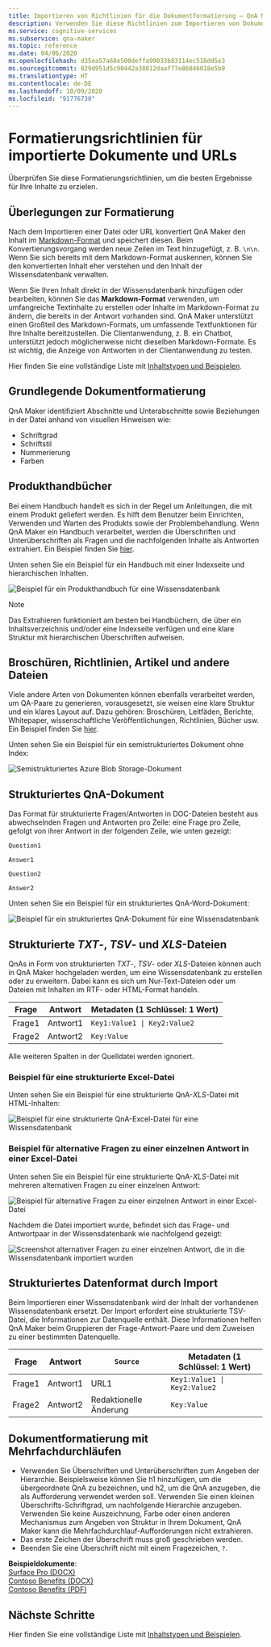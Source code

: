 ```yaml
---
title: Importieren von Richtlinien für die Dokumentformatierung – QnA Maker
description: Verwenden Sie diese Richtlinien zum Importieren von Dokumenten, um die besten Ergebnisse für Ihre Inhalte zu erzielen.
ms.service: cognitive-services
ms.subservice: qna-maker
ms.topic: reference
ms.date: 04/06/2020
ms.openlocfilehash: d35ea57a68e500deffa99033b83114ec518dd5e3
ms.sourcegitcommit: 829d951d5c90442a38012daaf77e86046018e5b9
ms.translationtype: HT
ms.contentlocale: de-DE
ms.lasthandoff: 10/09/2020
ms.locfileid: "91776730"
---
```

# <a name="format-guidelines-for-imported-documents-and-urls"></a>Formatierungsrichtlinien für importierte Dokumente und URLs

Überprüfen Sie diese Formatierungsrichtlinien, um die besten Ergebnisse für Ihre Inhalte zu erzielen.

## <a name="formatting-considerations"></a>Überlegungen zur Formatierung

Nach dem Importieren einer Datei oder URL konvertiert QnA Maker den Inhalt im [Markdown-Format](https://en.wikipedia.org/wiki/Markdown) und speichert diesen. Beim Konvertierungsvorgang werden neue Zeilen im Text hinzugefügt, z. B. `\n\n`. Wenn Sie sich bereits mit dem Markdown-Format auskennen, können Sie den konvertierten Inhalt eher verstehen und den Inhalt der Wissensdatenbank verwalten.

Wenn Sie Ihren Inhalt direkt in der Wissensdatenbank hinzufügen oder bearbeiten, können Sie das **Markdown-Format** verwenden, um umfangreiche Textinhalte zu erstellen oder Inhalte im Markdown-Format zu ändern, die bereits in der Antwort vorhanden sind. QnA Maker unterstützt einen Großteil des Markdown-Formats, um umfassende Textfunktionen für Ihre Inhalte bereitzustellen. Die Clientanwendung, z. B. ein Chatbot, unterstützt jedoch möglicherweise nicht dieselben Markdown-Formate. Es ist wichtig, die Anzeige von Antworten in der Clientanwendung zu testen.

Hier finden Sie eine vollständige Liste mit [Inhaltstypen und Beispielen](./Concepts/content-types.md#file-and-url-data-types).

## <a name="basic-document-formatting"></a>Grundlegende Dokumentformatierung

QnA Maker identifiziert Abschnitte und Unterabschnitte sowie Beziehungen in der Datei anhand von visuellen Hinweisen wie:

* Schriftgrad
* Schriftstil
* Nummerierung
* Farben

## <a name="product-manuals"></a>Produkthandbücher

Bei einem Handbuch handelt es sich in der Regel um Anleitungen, die mit einem Produkt geliefert werden. Es hilft dem Benutzer beim Einrichten, Verwenden und Warten des Produkts sowie der Problembehandlung. Wenn QnA Maker ein Handbuch verarbeitet, werden die Überschriften und Unterüberschriften als Fragen und die nachfolgenden Inhalte als Antworten extrahiert. Ein Beispiel finden Sie [hier](https://download.microsoft.com/download/2/9/B/29B20383-302C-4517-A006-B0186F04BE28/surface-pro-4-user-guide-EN.pdf).

Unten sehen Sie ein Beispiel für ein Handbuch mit einer Indexseite und hierarchischen Inhalten.

 ![Beispiel für ein Produkthandbuch für eine Wissensdatenbank](./media/qnamaker-concepts-datasources/product-manual.png)

> [!NOTE]
> Das Extrahieren funktioniert am besten bei Handbüchern, die über ein Inhaltsverzeichnis und/oder eine Indexseite verfügen und eine klare Struktur mit hierarchischen Überschriften aufweisen.

## <a name="brochures-guidelines-papers-and-other-files"></a>Broschüren, Richtlinien, Artikel und andere Dateien

Viele andere Arten von Dokumenten können ebenfalls verarbeitet werden, um QA-Paare zu generieren, vorausgesetzt, sie weisen eine klare Struktur und ein klares Layout auf. Dazu gehören: Broschüren, Leitfäden, Berichte, Whitepaper, wissenschaftliche Veröffentlichungen, Richtlinien, Bücher usw. Ein Beispiel finden Sie [hier](https://qnamakerstore.blob.core.windows.net/qnamakerdata/docs/Manage%20Azure%20Blob%20Storage.docx).

Unten sehen Sie ein Beispiel für ein semistrukturiertes Dokument ohne Index:

 ![Semistrukturiertes Azure Blob Storage-Dokument](./media/qnamaker-concepts-datasources/semi-structured-doc.png)

## <a name="structured-qna-document"></a>Strukturiertes QnA-Dokument

Das Format für strukturierte Fragen/Antworten in DOC-Dateien besteht aus abwechselnden Fragen und Antworten pro Zeile: eine Frage pro Zeile, gefolgt von ihrer Antwort in der folgenden Zeile, wie unten gezeigt:

```text
Question1

Answer1

Question2

Answer2
```

Unten sehen Sie ein Beispiel für ein strukturiertes QnA-Word-Dokument:

 ![Beispiel für ein strukturiertes QnA-Dokument für eine Wissensdatenbank](./media/qnamaker-concepts-datasources/structured-qna-doc.png)

## <a name="structured-txt-tsv-and-xls-files"></a>Strukturierte *TXT*-, *TSV*- und *XLS*-Dateien

QnAs in Form von strukturierten *TXT*-, *TSV*- oder *XLS*-Dateien können auch in QnA Maker hochgeladen werden, um eine Wissensdatenbank zu erstellen oder zu erweitern.  Dabei kann es sich um Nur-Text-Dateien oder um Dateien mit Inhalten im RTF- oder HTML-Format handeln.

| Frage  | Antwort  | Metadaten (1 Schlüssel: 1 Wert) |
|-----------|---------|-------------------------|
| Frage1 | Antwort1 | <code>Key1:Value1 &#124; Key2:Value2</code> |
| Frage2 | Antwort2 |      `Key:Value`           |

Alle weiteren Spalten in der Quelldatei werden ignoriert.

### <a name="example-of-structured-excel-file"></a>Beispiel für eine strukturierte Excel-Datei

Unten sehen Sie ein Beispiel für eine strukturierte QnA-*XLS*-Datei mit HTML-Inhalten:

 ![Beispiel für eine strukturierte QnA-Excel-Datei für eine Wissensdatenbank](./media/qnamaker-concepts-datasources/structured-qna-xls.png)

### <a name="example-of-alternate-questions-for-single-answer-in-excel-file"></a>Beispiel für alternative Fragen zu einer einzelnen Antwort in einer Excel-Datei

Unten sehen Sie ein Beispiel für eine strukturierte QnA-*XLS*-Datei mit mehreren alternativen Fragen zu einer einzelnen Antwort:

 ![Beispiel für alternative Fragen zu einer einzelnen Antwort in einer Excel-Datei](./media/qnamaker-concepts-datasources/xls-alternate-question-example.png)

Nachdem die Datei importiert wurde, befindet sich das Frage- und Antwortpaar in der Wissensdatenbank wie nachfolgend gezeigt:

 ![Screenshot alternativer Fragen zu einer einzelnen Antwort, die in die Wissensdatenbank importiert wurden](./media/qnamaker-concepts-datasources/xls-alternate-question-example-after-import.png)

## <a name="structured-data-format-through-import"></a>Strukturiertes Datenformat durch Import

Beim Importieren einer Wissensdatenbank wird der Inhalt der vorhandenen Wissensdatenbank ersetzt. Der Import erfordert eine strukturierte TSV-Datei, die Informationen zur Datenquelle enthält. Diese Informationen helfen QnA Maker beim Gruppieren der Frage-Antwort-Paare und dem Zuweisen zu einer bestimmten Datenquelle.

| Frage  | Antwort  | `Source`| Metadaten (1 Schlüssel: 1 Wert) |
|-----------|---------|----|---------------------|
| Frage1 | Antwort1 | URL1 | <code>Key1:Value1 &#124; Key2:Value2</code> |
| Frage2 | Antwort2 | Redaktionelle Änderung|    `Key:Value`       |

<a href="#formatting-considerations"></a>

## <a name="multi-turn-document-formatting"></a>Dokumentformatierung mit Mehrfachdurchläufen

* Verwenden Sie Überschriften und Unterüberschriften zum Angeben der Hierarchie. Beispielsweise können Sie h1 hinzufügen, um die übergeordnete QnA zu bezeichnen, und h2, um die QnA anzugeben, die als Aufforderung verwendet werden soll. Verwenden Sie einen kleinen Überschrifts-Schriftgrad, um nachfolgende Hierarchie anzugeben. Verwenden Sie keine Auszeichnung, Farbe oder einen anderen Mechanismus zum Angeben von Struktur in Ihrem Dokument, QnA Maker kann die Mehrfachdurchlauf-Aufforderungen nicht extrahieren.
* Das erste Zeichen der Überschrift muss groß geschrieben werden.
* Beenden Sie eine Überschrift nicht mit einem Fragezeichen, `?`.

**Beispieldokumente**:<br>[Surface Pro (DOCX)](https://github.com/Azure-Samples/cognitive-services-sample-data-files/blob/master/qna-maker/data-source-formats/multi-turn.docx)<br>[Contoso Benefits (DOCX)](https://github.com/Azure-Samples/cognitive-services-sample-data-files/blob/master/qna-maker/data-source-formats/Multiturn-ContosoBenefits.docx)<br>[Contoso Benefits (PDF)](https://github.com/Azure-Samples/cognitive-services-sample-data-files/blob/master/qna-maker/data-source-formats/Multiturn-ContosoBenefits.pdf)

## <a name="next-steps"></a>Nächste Schritte

Hier finden Sie eine vollständige Liste mit [Inhaltstypen und Beispielen](./Concepts/content-types.md#file-and-url-data-types).